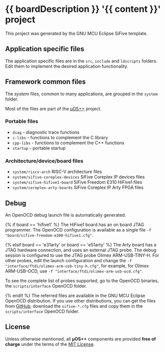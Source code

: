 # {{ boardDescription }} '{{ content }}' project

This project was generated by the GNU MCU Eclipse SiFive template.

## Application specific files

The application specific files are in the `src`, `include` and `ldscripts` folders. Edit them to implement the desired application functionality.

## Framework common files

The _system_ files, common to many applications, are grouped in the `system` folder.

Most of the files are part of the [µOS++](http://micro-os-plus.github.io) project.

### Portable files

- `diag` - diagnostic trace functions
- `c-libs` - functions to complement the C library
- `cpp-libs` -  functions to complement the C++ functions
- `startup` - portable startup

### Architecture/device/board files

- `system/riscv-arch` RISC-V architecture files
- `system/sifive-coreplex-devices` SiFive Coreplex IP devices files
- `system/sifive-hifive1-board` SiFive Freedom E310 HiFive1 files
- `system/coreplex-arty-boards` SiFive Coreplex IP Arty FPGA files

## Debug

An OpenOCD debug launch file is automatically generated.

{% if board == 'hifive1' %}
The HiFive1 board has an on board JTAG programmer. The OpenOCD configuration 
is available as a single file `-f "board/sifive-freedom-e300-hifive1.cfg"`.

{% elsif board == 'e31arty' or board == 'e51arty' %}
The Arty board has a JTAG hardware connection, and uses an external JTAG probe.
The debug session is configured to use the JTAG probe 
Olimex ARM-USB-TINY-H. For other probes, edit the launch configuration and
change the `-f "interface/ftdi/olimex-arm-usb-tiny-h.cfg"`, for example, for
Olimex ARM-USB-OCD, use `-f "interface/ftdi/olimex-arm-usb-ocd.cfg"`.

To see the complete list of probes supported, go to the
OpenOCD binaries, the `scripts/interface` OpenOCD folder.

{% endif %}
The referred files are available in the GNU MCU Eclipse OpenOCD distribution. 
If you use other distributions, you can get the files from [GitHub](https://github.com/gnu-mcu-eclipse/openocd/tree/gnu-mcu-eclipse-dev/tcl/board); download the `sifive-*.cfg` files and 
copy them in the `scripts/interface` OpenOCD folder.

## License

Unless otherwise mentioned, all **µOS++** components are provided **free of charge** 
under the terms of the [MIT License](https://opensource.org/licenses/MIT).
